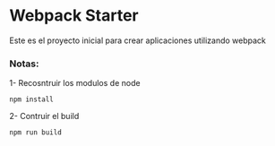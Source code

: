 # Webpack Starter

Este es el proyecto inicial para crear aplicaciones utilizando webpack

### Notas:

1- Recosntruir los modulos de node

```
npm install
```

2- Contruir el build

```
npm run build
```
